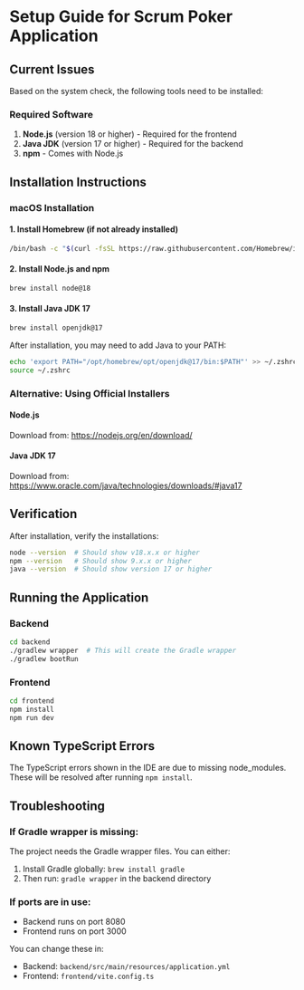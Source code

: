 # Setup Guide for Scrum Poker Application

## Current Issues

Based on the system check, the following tools need to be installed:

### Required Software
1. **Node.js** (version 18 or higher) - Required for the frontend
2. **Java JDK** (version 17 or higher) - Required for the backend
3. **npm** - Comes with Node.js

## Installation Instructions

### macOS Installation

#### 1. Install Homebrew (if not already installed)
```bash
/bin/bash -c "$(curl -fsSL https://raw.githubusercontent.com/Homebrew/install/HEAD/install.sh)"
```

#### 2. Install Node.js and npm
```bash
brew install node@18
```

#### 3. Install Java JDK 17
```bash
brew install openjdk@17
```

After installation, you may need to add Java to your PATH:
```bash
echo 'export PATH="/opt/homebrew/opt/openjdk@17/bin:$PATH"' >> ~/.zshrc
source ~/.zshrc
```

### Alternative: Using Official Installers

#### Node.js
Download from: https://nodejs.org/en/download/

#### Java JDK 17
Download from: https://www.oracle.com/java/technologies/downloads/#java17

## Verification

After installation, verify the installations:

```bash
node --version  # Should show v18.x.x or higher
npm --version   # Should show 9.x.x or higher
java --version  # Should show version 17 or higher
```

## Running the Application

### Backend
```bash
cd backend
./gradlew wrapper  # This will create the Gradle wrapper
./gradlew bootRun
```

### Frontend
```bash
cd frontend
npm install
npm run dev
```

## Known TypeScript Errors

The TypeScript errors shown in the IDE are due to missing node_modules. These will be resolved after running `npm install`.

## Troubleshooting

### If Gradle wrapper is missing:
The project needs the Gradle wrapper files. You can either:
1. Install Gradle globally: `brew install gradle`
2. Then run: `gradle wrapper` in the backend directory

### If ports are in use:
- Backend runs on port 8080
- Frontend runs on port 3000

You can change these in:
- Backend: `backend/src/main/resources/application.yml`
- Frontend: `frontend/vite.config.ts` 
